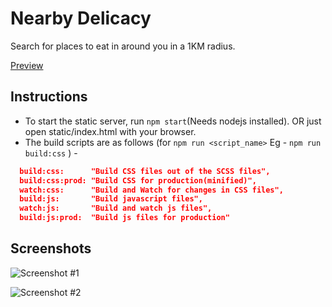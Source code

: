 # Nearby Delicacy
Search for places to eat in around you in a 1KM radius.

[Preview](https://htmlpreview.github.io/?https://github.com/phenax/nearby-delicacy-fend/blob/master/static/index.html)


## Instructions

* To start the static server, run ```npm start```(Needs nodejs installed). OR just open static/index.html with your browser.
* The build scripts are as follows (for ```npm run <script_name>``` Eg - ```npm run build:css``` ) - 
```json
  build:css:      "Build CSS files out of the SCSS files",
  build:css:prod: "Build CSS for production(minified)",
  watch:css:      "Build and Watch for changes in CSS files",
  build:js:       "Build javascript files",
  watch:js:       "Build and watch js files",
  build:js:prod:  "Build js files for production"
```

## Screenshots

![Screenshot #1](https://raw.githubusercontent.com/phenax/nearby-delicacy-fend/master/static/src/screenshot/scrnsht.png)

![Screenshot #2](https://raw.githubusercontent.com/phenax/nearby-delicacy-fend/master/static/src/screenshot/scrnsht2.png)
